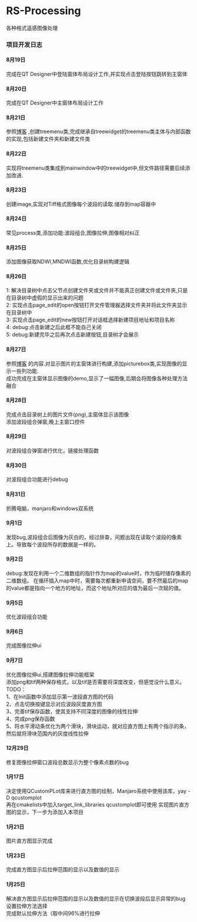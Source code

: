 # RS-Processing

各种格式遥感图像处理

### 项目开发日志

#### **8月19日**

完成在QT Designer中登陆窗体布局设计工作,并实现点击登陆按钮跳转到主窗体

#### **8月20日**

完成在QT Designer中主窗体布局设计工作

#### **8月21日**

参照<a href="https://blog.csdn.net/qq_37386287/article/details/107885260" target="_blank">博客</a>
,创建treemenu类,完成继承自treewidget的treemenu类主体与内部函数的实现,包括新建文件夹和新建文件类

#### **8月22日**

实现将treemenu类集成到mainwindow中的treewidget中,但文件路径需要后续添加改进.

#### **8月23日**

创建image,实现对Tiff格式图像每个波段的读取.储存到map容器中

#### **8月24日**

常见process类,添加功能:波段组合,图像拉伸,图像相对纠正

#### **8月25日**

添加图像获取NDWI,MNDWI函数,优化目录树构建逻辑

#### **8月26日**

1: 解决目录树中点击父节点创建文件夹或文件并不能真正创建文件或文件夹,只是在目录树中虚假的显示出来的问题  
2: 实现点击page_edit的open按钮打开文件管理器选择文件夹并将此文件夹显示在目录树中  
3: 实现点击page_edit的new按钮打开对话框选择新建项目地址和项目名称  
4: debug:点击新建之后此框不能自己关闭                     
5: debug:新建完毕之后再次点击新建按钮,目录树才会展示

#### **8月27日**

参照<a href="https://blog.csdn.net/liyuanbhu/article/details/46687495">博客</a>
的内容.对显示图片的主窗体进行构建,添加picturebox类,实现图像的显示一些列功能.  
成功完成在主窗体显示图像的demo,显示了一幅图像,后期会将图像各种处理方法融合

#### **8月28日**

完成点击目录树上的图片文件(png),主窗体显示该图像  
添加波段组合弹窗,晚上主窗口控件

#### **8月29日**
对波段组合弹窗进行优化，链接处理函数

#### **8月30日**
对波段组合功能进行debug

#### **8月31日**
折腾电脑，manjaro和windows双系统

#### **9月1日**
发现bug,波段组合后图像为灰白的，经过排查，问题出现在读取个波段的像素上。导致每个波段所存的数据是一样的。

#### **9月2日**
debug:发现在利用一个二维数组的指针作为map的value时，作为临时储存像素的二维数组。
在循环插入map中时，需要每次都重新申请空间，要不然最后的map的value都是指向一个地方的地址，而这个地址所对应的值为最后一次赋的值。

#### **9月5日**
优化波段组合功能

#### **9月6日**
完成图像拉伸ui

#### **9月7日**
优化图像拉伸ui,搭建图像拉伸功能框架  
添加png和tif两种保存格式，以及tif是否需要将深度改变，但感觉没什么意义。  
TODO：  
1、在Init函数中添加显示第一波段直方图的代码  
2、点击切换按键显示对应波段灰度直方图  
3、完善tif保存函数，使其支持不同深度的图像的线性拉伸  
4、完成png保存函数  
5、将水平滑动条优化为两个滑块，滑块运动，就对应直方图上有两个指示的条，然后就将滑块范围内的灰度线性拉伸

#### **12月29日**
修复图像拉伸窗口波段总数显示为整个像素点数的bug

#### **1月17日**
决定使用QCustomPLot库来进行直方图的绘制，Manjaro系统中使用该库，yay -D qcustomplot  
再在cmakelists中加入target_link_libraries qcustomplot即可使用
实现图片直方图的显示，下一步为添加入本项目

#### **1月21日**
图片直方图显示完成

#### **1月23日**
完成直方图显示后拉伸范围的显示以及数值的显示

#### **1月25日**
解决直方图显示后拉伸范围的显示以及数值的显示在切换波段后显示异常的bug  
设置拉伸方法选择  
完成默认拉伸方法（取中间96%进行拉伸